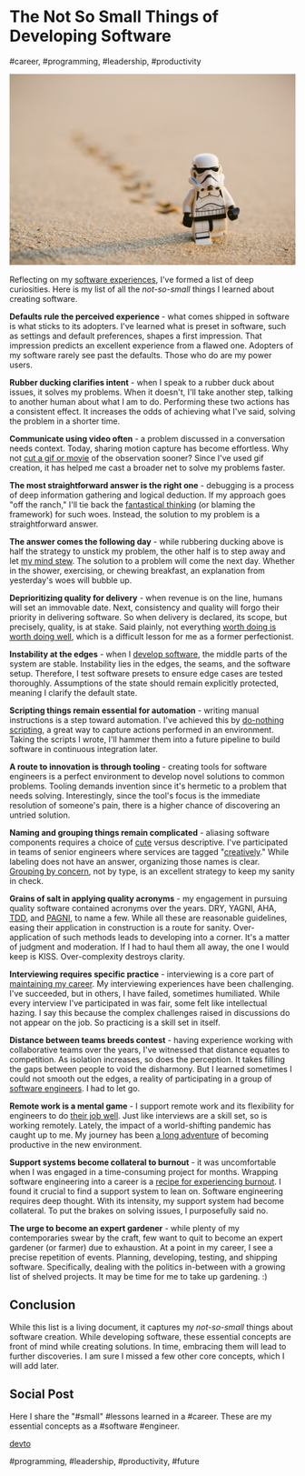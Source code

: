 # The Not So Small Things of Developing Software
#career, #programming, #leadership, #productivity

![Photo by Daniel K Cheung on Unsplash](images/64-01.jpeg)

Reflecting on my [software experiences](https://dev.to/solidi/rediscovering-the-plan-file-4k1i), I've formed a list of deep curiosities. Here is my list of all the *not-so-small* things I learned about creating software.

**Defaults rule the perceived experience** - what comes shipped in software is what sticks to its adopters. I've learned what is preset in software, such as settings and default preferences, shapes a first impression. That impression predicts an excellent experience from a flawed one. Adopters of my software rarely see past the defaults. Those who do are my power users.

**Rubber ducking clarifies intent** - when I speak to a rubber duck about issues, it solves my problems. When it doesn't,  I'll take another step, talking to another human about what I am to do. Performing these two actions has a consistent effect. It increases the odds of achieving what I've said, solving the problem in a shorter time.

**Communicate using video often** - a problem discussed in a conversation needs context. Today, sharing motion capture has become effortless. Why not [cut a gif or movie](https://www.cockos.com/licecap/) of the observation sooner? Since I've used gif creation, it has helped me cast a broader net to solve my problems faster.

**The most straightforward answer is the right one** - debugging is a  process of deep information gathering and logical deduction. If my approach goes "off the ranch," I'll tie back the [fantastical thinking](https://dev.to/solidi/short-circuiting-fantastical-debugging-ig3) (or blaming the framework) for such woes. Instead, the solution to my problem is a straightforward answer.

**The answer comes the following day** - while rubbering ducking above is half the strategy to unstick my problem, the other half is to step away and let [my mind stew](https://medium.com/hackernoon/the-manager-stew-dd59cd653728). The solution to a problem will come the next day. Whether in the shower, exercising, or chewing breakfast, an explanation from yesterday's woes will bubble up.

**Deprioritizing quality for delivery** - when revenue is on the line, humans will set an immovable date. Next, consistency and quality will forgo their priority in delivering software. So when delivery is declared, its scope, but precisely, quality, is at stake. Said plainly, not everything [worth doing is worth doing well](https://medium.com/@solidi/read-these-5-passionate-software-engineering-books-this-holiday-6c6ad8fbd211), which is a difficult lesson for me as a former perfectionist.

**Instability at the edges** - when I [develop software](https://medium.com/hackernoon/software-is-unlike-construction-c0284ee4b723), the middle parts of the system are stable. Instability lies in the edges, the seams, and the software setup. Therefore, I test software presets to ensure edge cases are tested thoroughly. Assumptions of the state should remain explicitly protected, meaning I clarify the default state.

**Scripting things remain essential for automation** - writing manual instructions is a step toward automation. I've achieved this by [do-nothing scripting](https://blog.danslimmon.com/2019/07/15/do-nothing-scripting-the-key-to-gradual-automation/), a great way to capture actions performed in an environment. Taking the scripts I wrote, I'll hammer them into a future pipeline to build software in continuous integration later.

**A route to innovation is through tooling** - creating tools for software engineers is a perfect environment to develop novel solutions to common problems. Tooling demands invention since it's hermetic to a problem that needs solving. Interestingly, since the tool's focus is the immediate resolution of someone's pain, there is a higher chance of discovering an untried solution.

**Naming and grouping things remain complicated** - aliasing software components requires a choice of [cute](https://ntietz.com/blog/name-your-projects-cutesy-things/) versus descriptive. I've participated in teams of senior engineers where services are tagged "[creatively](https://dev.to/solidi/the-next-fantastic-software-project-code-name-bbd)." While labeling does not have an answer, organizing those names is clear. [Grouping by concern](https://twitter.com/housecor/status/1603428432091701252), not by type, is an excellent strategy to keep my sanity in check.

**Grains of salt in applying quality acronyms** - my engagement in pursuing quality software contained acronyms over the years. DRY, YAGNI, AHA, [TDD](https://medium.com/free-code-camp/8-observations-on-test-driven-development-a9b5144f868), and [PAGNI](https://simonwillison.net/2021/Jul/1/pagnis/), to name a few. While all these are reasonable guidelines, easing their application in construction is a route for sanity. Over-application of such methods leads to developing into a corner. It's a matter of judgment and moderation. If I had to haul them all away, the one I would keep is KISS. Over-complexity destroys clarity.

**Interviewing requires specific practice** - interviewing is a core part of [maintaining my career](https://dev.to/solidi/find-career-freedom-with-a-daily-code-workout-18e9). My interviewing experiences have been challenging. I've succeeded, but in others, I have failed, sometimes humiliated. While every interview I've participated in was fair, some felt like intellectual hazing. I say this because the complex challenges raised in discussions do not appear on the job. So practicing is a skill set in itself.

**Distance between teams breeds contest** - having experience working with collaborative teams over the years, I've witnessed that distance equates to competition. As isolation increases, so does the perception. It takes filling the gaps between people to void the disharmony. But I learned sometimes I could not smooth out the edges, a reality of participating in a group of [software engineers](https://dev.to/solidi/what-is-a-software-engineer-anyway-3fb2). I had to let go.

**Remote work is a mental game** - I support remote work and its flexibility for engineers to do [their job well](https://medium.com/@solidi/do-great-at-working-remotely-adbfe4b7452b). Just like interviews are a skill set, so is working remotely. Lately, the impact of a world-shifting pandemic has caught up to me. My journey has been [a long adventure](https://medium.com/@solidi/the-world-i-worked-into-no-longer-exists-732659963058) of becoming productive in the new environment.

**Support systems become collateral to burnout** - it was uncomfortable when I was engaged in a time-consuming project for months. Wrapping software engineering into a career is a [recipe for experiencing burnout](https://medium.com/@solidi/my-goal-is-to-ship-c772f63c278d). I found it crucial to find a support system to lean on. Software engineering requires deep thought. With its intensity, my support system had become collateral. To put the brakes on solving issues, I purposefully said no.

**The urge to become an expert gardener** - while plenty of my contemporaries swear by the craft, few want to quit to become an expert gardener (or farmer) due to exhaustion. At a point in my career, I see a precise repetition of events. Planning, developing, testing, and shipping software. Specifically, dealing with the politics in-between with a growing list of shelved projects. It may be time for me to take up gardening. :)

## Conclusion

While this list is a living document, it captures my *not-so-small* things about software creation. While developing software, these essential concepts are front of mind while creating solutions. In time, embracing them will lead to further discoveries. I am sure I missed a few other core concepts, which I will add later.

## Social Post

Here I share the "#small" #lessons learned in a #career. These are my essential concepts as a #software #engineer.

[devto](https://dev.to/solidi/the-not-so-small-things-of-developing-software-3emi)

#programming, #leadership, #productivity, #future
